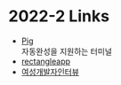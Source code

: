 <h1>2022-2 Links</h1><ul><li><a href="https://github.com/withfig/autocomplete">Pig</a><br>자동완성을 지원하는 터미널</li><li><a href="https://rectangleapp.com/">rectangleapp</a></li><li><a href="https://www.wanted.co.kr/events/21_12_s03_b01">여성개발자인터뷰</a></li></ul>